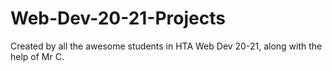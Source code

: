 # Web-Dev-20-21-Projects
Created by all the awesome students in HTA Web Dev 20-21, along with the help of Mr C.
